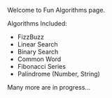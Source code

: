 Welcome to Fun Algorithms page.

Algorithms Included:

- FizzBuzz
- Linear Search
- Binary Search
- Common Word
- Fibonacci Series
- Palindrome (Number, String)

Many more are in progress...





